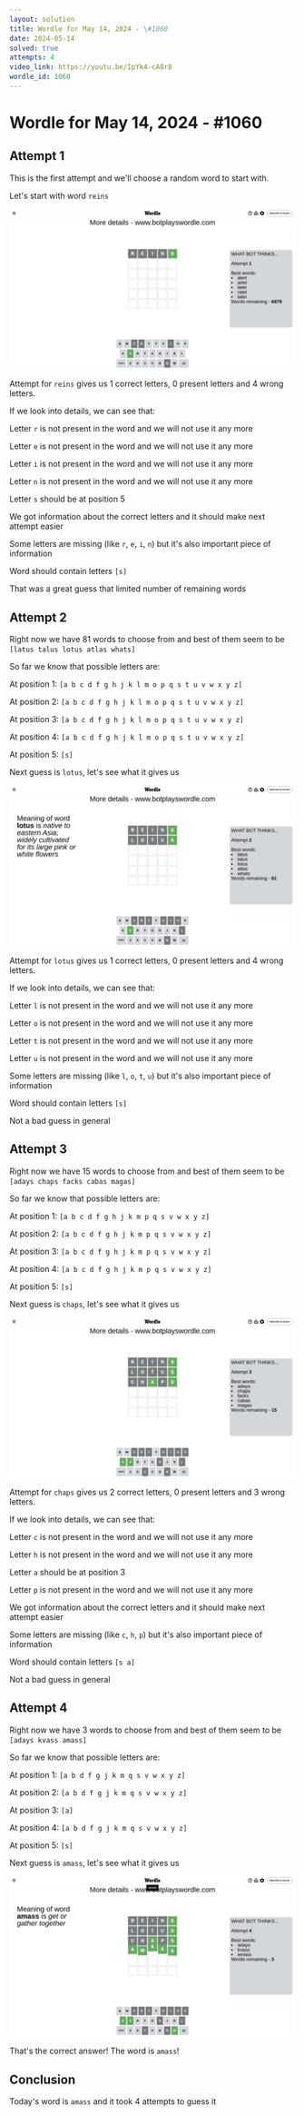 ```yaml
---
layout: solution
title: Wordle for May 14, 2024 - \#1060
date: 2024-05-14
solved: true
attempts: 4
video_link: https://youtu.be/IpYk4-cA8r8
wordle_id: 1060
---
```


# Wordle for May 14, 2024 - \#1060

## Attempt 1

This is the first attempt and we'll choose a random word to start with.

Let's start with word `reins`

![Attempt 1](2024-05-14/attempt-1.png)

Attempt for `reins` gives us 1 correct letters, 0 present letters and 4 wrong letters.

If we look into details, we can see that:

Letter `r` is not present in the word and we will not use it any more

Letter `e` is not present in the word and we will not use it any more

Letter `i` is not present in the word and we will not use it any more

Letter `n` is not present in the word and we will not use it any more

Letter `s` should be at position 5

We got information about the correct letters and it should make next attempt easier

Some letters are missing (like `r`, `e`, `i`, `n`) but it's also important piece of information

Word should contain letters `[s]`

That was a great guess that limited number of remaining words



## Attempt 2

Right now we have 81 words to choose from and best of them seem to be `[latus talus lotus atlas whats]`

So far we know that possible letters are:

At position 1: `[a b c d f g h j k l m o p q s t u v w x y z]`

At position 2: `[a b c d f g h j k l m o p q s t u v w x y z]`

At position 3: `[a b c d f g h j k l m o p q s t u v w x y z]`

At position 4: `[a b c d f g h j k l m o p q s t u v w x y z]`

At position 5: `[s]`

Next guess is `lotus`, let's see what it gives us

![Attempt 2](2024-05-14/attempt-2.png)

Attempt for `lotus` gives us 1 correct letters, 0 present letters and 4 wrong letters.

If we look into details, we can see that:

Letter `l` is not present in the word and we will not use it any more

Letter `o` is not present in the word and we will not use it any more

Letter `t` is not present in the word and we will not use it any more

Letter `u` is not present in the word and we will not use it any more

Some letters are missing (like `l`, `o`, `t`, `u`) but it's also important piece of information

Word should contain letters `[s]`

Not a bad guess in general



## Attempt 3

Right now we have 15 words to choose from and best of them seem to be `[adays chaps facks cabas magas]`

So far we know that possible letters are:

At position 1: `[a b c d f g h j k m p q s v w x y z]`

At position 2: `[a b c d f g h j k m p q s v w x y z]`

At position 3: `[a b c d f g h j k m p q s v w x y z]`

At position 4: `[a b c d f g h j k m p q s v w x y z]`

At position 5: `[s]`

Next guess is `chaps`, let's see what it gives us

![Attempt 3](2024-05-14/attempt-3.png)

Attempt for `chaps` gives us 2 correct letters, 0 present letters and 3 wrong letters.

If we look into details, we can see that:

Letter `c` is not present in the word and we will not use it any more

Letter `h` is not present in the word and we will not use it any more

Letter `a` should be at position 3

Letter `p` is not present in the word and we will not use it any more

We got information about the correct letters and it should make next attempt easier

Some letters are missing (like `c`, `h`, `p`) but it's also important piece of information

Word should contain letters `[s a]`

Not a bad guess in general



## Attempt 4

Right now we have 3 words to choose from and best of them seem to be `[adays kvass amass]`

So far we know that possible letters are:

At position 1: `[a b d f g j k m q s v w x y z]`

At position 2: `[a b d f g j k m q s v w x y z]`

At position 3: `[a]`

At position 4: `[a b d f g j k m q s v w x y z]`

At position 5: `[s]`

Next guess is `amass`, let's see what it gives us

![Attempt 4](2024-05-14/attempt-4.png)

That's the correct answer! The word is `amass`!

## Conclusion

Today's word is `amass` and it took 4 attempts to guess it

